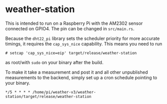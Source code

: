 # weather-station

This is intended to run on a Raspberry Pi with the AM2302 sensor connected on
GPIO4. The pin can be changed in `src/main.rs`.

Because the `dht22_pi` library sets the scheduler priority for more accurate
timings, it requires the `cap_sys_nice` capability. This means you need to run

```console
# setcap 'cap_sys_nice=eip' target/release/weather-station
```

as root/with `sudo` on your binary after the build.

To make it take a measurement and post it and all other unpublished
measurements to the backend, simply set up a cron schedule pointing to your
binary.

```
*/5 * * * * /home/pi/weather-v3/weather-station/target/release/weather-station
```
